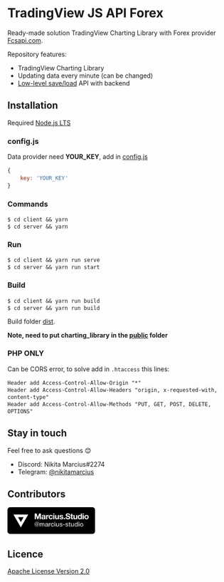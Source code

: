 # TradingView JS API Forex

Ready-made solution TradingView Charting Library with Forex provider [Fcsapi.com](https://fcsapi.com/). 

Repository features:

* TradingView Charting Library
* Updating data every minute (can be changed)
* [Low-level save/load](https://github.com/tradingview/charting_library/wiki/Widget-Methods#savecallback) API with backend

## Installation

Required [Node.js LTS](https://nodejs.org/en/)

### config.js

Data provider need **YOUR_KEY**, add in [config.js](/config.js)

```javascript
{
    key: 'YOUR_KEY'
}
```

### Commands

```node
$ cd client && yarn
$ cd server && yarn
```

### Run

```node
$ cd client && yarn run serve
$ cd server && yarn run start
```

### Build

```node
$ cd client && yarn run build
$ cd server && yarn run build
```
Build folder [dist](/dist). 

**Note, need to put charting_library in the [public](client/public) folder**

### PHP ONLY

Can be CORS error, to solve add in `.htaccess` this lines:

```
Header add Access-Control-Allow-Origin "*"
Header add Access-Control-Allow-Headers "origin, x-requested-with, content-type"
Header add Access-Control-Allow-Methods "PUT, GET, POST, DELETE, OPTIONS"
```

## Stay in touch

Feel free to ask questions 😊

* Discord: Nikita Marcius#2274
* Telegram: [@nikitamarcius](https://ttttt.me/nikitamarcius)

## Contributors

<a href="https://github.com/marcius-studio">
<img src="https://raw.githubusercontent.com/marcius-studio/storage/master/badge-marcius-studio.svg" height="60">
</a>

## Licence

[Apache License Version 2.0](LICENSE.md)
